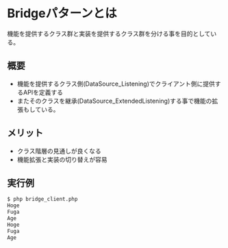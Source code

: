 # Bridgeパターンとは
機能を提供するクラス群と実装を提供するクラス群を分ける事を目的としている。

## 概要
* 機能を提供するクラス側(DataSource_Listening)でクライアント側に提供するAPIを定義する
* またそのクラスを継承(DataSource_ExtendedListening)する事で機能の拡張もしている。

## メリット
* クラス階層の見通しが良くなる
* 機能拡張と実装の切り替えが容易

## 実行例

```sh
$ php bridge_client.php
Hoge
Fuga
Age
Hoge
Fuga
Age
```
